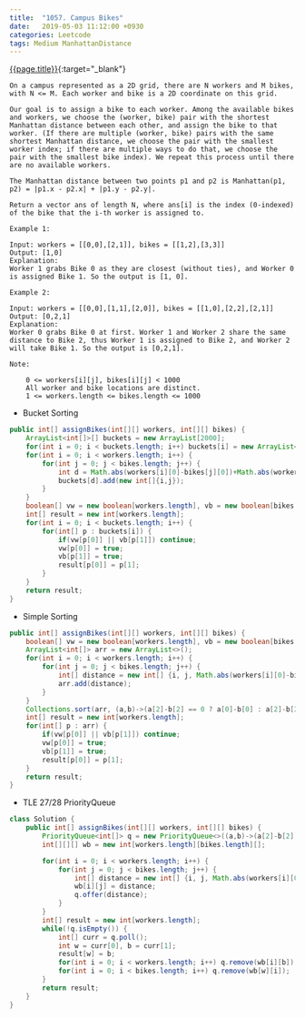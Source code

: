 ```yaml
---
title:  "1057. Campus Bikes"
date:   2019-05-03 11:12:00 +0930
categories: Leetcode
tags: Medium ManhattanDistance
---
```


[{{page.title}}](https://leetcode.com/problems/campus-bikes/){:target="_blank"}

    On a campus represented as a 2D grid, there are N workers and M bikes, with N <= M. Each worker and bike is a 2D coordinate on this grid.

    Our goal is to assign a bike to each worker. Among the available bikes and workers, we choose the (worker, bike) pair with the shortest Manhattan distance between each other, and assign the bike to that worker. (If there are multiple (worker, bike) pairs with the same shortest Manhattan distance, we choose the pair with the smallest worker index; if there are multiple ways to do that, we choose the pair with the smallest bike index). We repeat this process until there are no available workers.

    The Manhattan distance between two points p1 and p2 is Manhattan(p1, p2) = |p1.x - p2.x| + |p1.y - p2.y|.

    Return a vector ans of length N, where ans[i] is the index (0-indexed) of the bike that the i-th worker is assigned to.

    Example 1:

    Input: workers = [[0,0],[2,1]], bikes = [[1,2],[3,3]]
    Output: [1,0]
    Explanation:
    Worker 1 grabs Bike 0 as they are closest (without ties), and Worker 0 is assigned Bike 1. So the output is [1, 0].

    Example 2:

    Input: workers = [[0,0],[1,1],[2,0]], bikes = [[1,0],[2,2],[2,1]]
    Output: [0,2,1]
    Explanation:
    Worker 0 grabs Bike 0 at first. Worker 1 and Worker 2 share the same distance to Bike 2, thus Worker 1 is assigned to Bike 2, and Worker 2 will take Bike 1. So the output is [0,2,1].

    Note:

        0 <= workers[i][j], bikes[i][j] < 1000
        All worker and bike locations are distinct.
        1 <= workers.length <= bikes.length <= 1000


* Bucket Sorting

```java
public int[] assignBikes(int[][] workers, int[][] bikes) {
    ArrayList<int[]>[] buckets = new ArrayList[2000];
    for(int i = 0; i < buckets.length; i++) buckets[i] = new ArrayList<int[]>();
    for(int i = 0; i < workers.length; i++) {
        for(int j = 0; j < bikes.length; j++) {
            int d = Math.abs(workers[i][0]-bikes[j][0])+Math.abs(workers[i][1]-bikes[j][1]);
            buckets[d].add(new int[]{i,j});
        }
    }
    boolean[] vw = new boolean[workers.length], vb = new boolean[bikes.length];
    int[] result = new int[workers.length];
    for(int i = 0; i < buckets.length; i++) {
        for(int[] p : buckets[i]) {
            if(vw[p[0]] || vb[p[1]]) continue;
            vw[p[0]] = true;
            vb[p[1]] = true;
            result[p[0]] = p[1];
        }
    }
    return result;
}
```

* Simple Sorting

```java
public int[] assignBikes(int[][] workers, int[][] bikes) {
    boolean[] vw = new boolean[workers.length], vb = new boolean[bikes.length];
    ArrayList<int[]> arr = new ArrayList<>();
    for(int i = 0; i < workers.length; i++) {
        for(int j = 0; j < bikes.length; j++) {
            int[] distance = new int[] {i, j, Math.abs(workers[i][0]-bikes[j][0])+Math.abs(workers[i][1]-bikes[j][1])};
            arr.add(distance);
        }
    }
    Collections.sort(arr, (a,b)->(a[2]-b[2] == 0 ? a[0]-b[0] : a[2]-b[2]));
    int[] result = new int[workers.length];
    for(int[] p : arr) {
        if(vw[p[0]] || vb[p[1]]) continue;
        vw[p[0]] = true;
        vb[p[1]] = true;
        result[p[0]] = p[1];
    }
    return result;
}
```

* TLE 27/28 PriorityQueue

```java
class Solution {
    public int[] assignBikes(int[][] workers, int[][] bikes) {
        PriorityQueue<int[]> q = new PriorityQueue<>((a,b)->(a[2]-b[2] == 0 ? a[0]-b[0] : a[2]-b[2]));
        int[][][] wb = new int[workers.length][bikes.length][];

        for(int i = 0; i < workers.length; i++) {
            for(int j = 0; j < bikes.length; j++) {
                int[] distance = new int[] {i, j, Math.abs(workers[i][0]-bikes[j][0])+Math.abs(workers[i][1]-bikes[j][1])};
                wb[i][j] = distance;
                q.offer(distance);
            }
        }
        int[] result = new int[workers.length];
        while(!q.isEmpty()) {
            int[] curr = q.poll();
            int w = curr[0], b = curr[1];
            result[w] = b;
            for(int i = 0; i < workers.length; i++) q.remove(wb[i][b]);
            for(int i = 0; i < bikes.length; i++) q.remove(wb[w][i]);
        }
        return result;
    }
}
```
